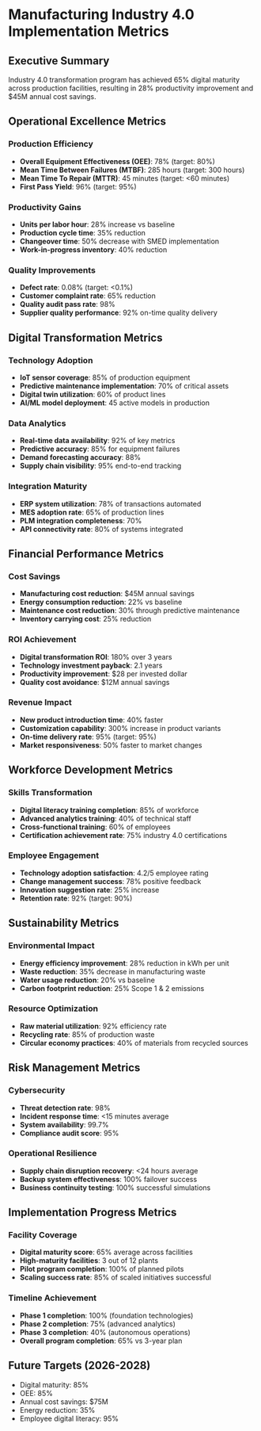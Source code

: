 # Manufacturing Industry 4.0 Implementation Metrics

## Executive Summary
Industry 4.0 transformation program has achieved 65% digital maturity across production facilities, resulting in 28% productivity improvement and $45M annual cost savings.

## Operational Excellence Metrics

### Production Efficiency
- **Overall Equipment Effectiveness (OEE)**: 78% (target: 80%)
- **Mean Time Between Failures (MTBF)**: 285 hours (target: 300 hours)
- **Mean Time To Repair (MTTR)**: 45 minutes (target: <60 minutes)
- **First Pass Yield**: 96% (target: 95%)

### Productivity Gains
- **Units per labor hour**: 28% increase vs baseline
- **Production cycle time**: 35% reduction
- **Changeover time**: 50% decrease with SMED implementation
- **Work-in-progress inventory**: 40% reduction

### Quality Improvements
- **Defect rate**: 0.08% (target: <0.1%)
- **Customer complaint rate**: 65% reduction
- **Quality audit pass rate**: 98%
- **Supplier quality performance**: 92% on-time quality delivery

## Digital Transformation Metrics

### Technology Adoption
- **IoT sensor coverage**: 85% of production equipment
- **Predictive maintenance implementation**: 70% of critical assets
- **Digital twin utilization**: 60% of product lines
- **AI/ML model deployment**: 45 active models in production

### Data Analytics
- **Real-time data availability**: 92% of key metrics
- **Predictive accuracy**: 85% for equipment failures
- **Demand forecasting accuracy**: 88%
- **Supply chain visibility**: 95% end-to-end tracking

### Integration Maturity
- **ERP system utilization**: 78% of transactions automated
- **MES adoption rate**: 65% of production lines
- **PLM integration completeness**: 70%
- **API connectivity rate**: 80% of systems integrated

## Financial Performance Metrics

### Cost Savings
- **Manufacturing cost reduction**: $45M annual savings
- **Energy consumption reduction**: 22% vs baseline
- **Maintenance cost reduction**: 30% through predictive maintenance
- **Inventory carrying cost**: 25% reduction

### ROI Achievement
- **Digital transformation ROI**: 180% over 3 years
- **Technology investment payback**: 2.1 years
- **Productivity improvement**: $28 per invested dollar
- **Quality cost avoidance**: $12M annual savings

### Revenue Impact
- **New product introduction time**: 40% faster
- **Customization capability**: 300% increase in product variants
- **On-time delivery rate**: 95% (target: 95%)
- **Market responsiveness**: 50% faster to market changes

## Workforce Development Metrics

### Skills Transformation
- **Digital literacy training completion**: 85% of workforce
- **Advanced analytics training**: 40% of technical staff
- **Cross-functional training**: 60% of employees
- **Certification achievement rate**: 75% industry 4.0 certifications

### Employee Engagement
- **Technology adoption satisfaction**: 4.2/5 employee rating
- **Change management success**: 78% positive feedback
- **Innovation suggestion rate**: 25% increase
- **Retention rate**: 92% (target: 90%)

## Sustainability Metrics

### Environmental Impact
- **Energy efficiency improvement**: 28% reduction in kWh per unit
- **Waste reduction**: 35% decrease in manufacturing waste
- **Water usage reduction**: 20% vs baseline
- **Carbon footprint reduction**: 25% Scope 1 & 2 emissions

### Resource Optimization
- **Raw material utilization**: 92% efficiency rate
- **Recycling rate**: 85% of production waste
- **Circular economy practices**: 40% of materials from recycled sources

## Risk Management Metrics

### Cybersecurity
- **Threat detection rate**: 98%
- **Incident response time**: <15 minutes average
- **System availability**: 99.7%
- **Compliance audit score**: 95%

### Operational Resilience
- **Supply chain disruption recovery**: <24 hours average
- **Backup system effectiveness**: 100% failover success
- **Business continuity testing**: 100% successful simulations

## Implementation Progress Metrics

### Facility Coverage
- **Digital maturity score**: 65% average across facilities
- **High-maturity facilities**: 3 out of 12 plants
- **Pilot program completion**: 100% of planned pilots
- **Scaling success rate**: 85% of scaled initiatives successful

### Timeline Achievement
- **Phase 1 completion**: 100% (foundation technologies)
- **Phase 2 completion**: 75% (advanced analytics)
- **Phase 3 completion**: 40% (autonomous operations)
- **Overall program completion**: 65% vs 3-year plan

## Future Targets (2026-2028)
- Digital maturity: 85%
- OEE: 85%
- Annual cost savings: $75M
- Energy reduction: 35%
- Employee digital literacy: 95%